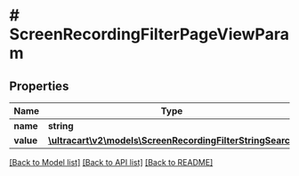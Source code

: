 # # ScreenRecordingFilterPageViewParam

## Properties

Name | Type | Description | Notes
------------ | ------------- | ------------- | -------------
**name** | **string** |  | [optional]
**value** | [**\ultracart\v2\models\ScreenRecordingFilterStringSearch**](ScreenRecordingFilterStringSearch.md) |  | [optional]

[[Back to Model list]](../../README.md#models) [[Back to API list]](../../README.md#endpoints) [[Back to README]](../../README.md)
